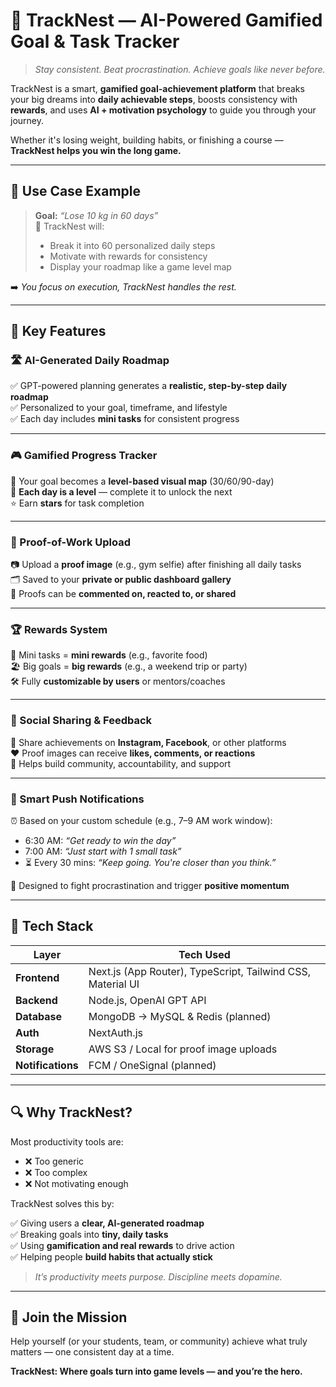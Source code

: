 # 🧠 **TrackNest** — AI-Powered Gamified Goal & Task Tracker

> _Stay consistent. Beat procrastination. Achieve goals like never before._

TrackNest is a smart, **gamified goal-achievement platform** that breaks your big dreams into **daily achievable steps**, boosts consistency with **rewards**, and uses **AI + motivation psychology** to guide you through your journey.

Whether it's losing weight, building habits, or finishing a course — **TrackNest helps you win the long game.**

---

## 🎯 **Use Case Example**

> **Goal:** _“Lose 10 kg in 60 days”_  
> 🔄 TrackNest will:
> - Break it into 60 personalized daily steps  
> - Motivate with rewards for consistency  
> - Display your roadmap like a game level map  

➡️ _You focus on execution, TrackNest handles the rest._

---

## 🌟 **Key Features**

### 🛣️ AI-Generated Daily Roadmap  
✅ GPT-powered planning generates a **realistic, step-by-step daily roadmap**  
✅ Personalized to your goal, timeframe, and lifestyle  
✅ Each day includes **mini tasks** for consistent progress  

---

### 🎮 Gamified Progress Tracker  
🎯 Your goal becomes a **level-based visual map** (30/60/90-day)  
📆 **Each day is a level** — complete it to unlock the next  
⭐ Earn **stars** for task completion  

---

### 📸 Proof-of-Work Upload  
📷 Upload a **proof image** (e.g., gym selfie) after finishing all daily tasks  
🗂️ Saved to your **private or public dashboard gallery**  
💬 Proofs can be **commented on, reacted to, or shared**  

---

### 🏆 Rewards System  
🥗 Mini tasks = **mini rewards** (e.g., favorite food)  
🏖️ Big goals = **big rewards** (e.g., a weekend trip or party)  
🛠️ Fully **customizable by users** or mentors/coaches  

---

### 💬 Social Sharing & Feedback  
📱 Share achievements on **Instagram, Facebook**, or other platforms  
❤️ Proof images can receive **likes, comments, or reactions**  
👥 Helps build community, accountability, and support  

---

### 🔔 Smart Push Notifications  
⏰ Based on your custom schedule (e.g., 7–9 AM work window):  
- 6:30 AM: _“Get ready to win the day”_  
- 7:00 AM: _“Just start with 1 small task”_  
- ⏳ Every 30 mins: _“Keep going. You're closer than you think.”_

🧠 Designed to fight procrastination and trigger **positive momentum**  

---

## 🧰 **Tech Stack**

| Layer         | Tech Used                              |
|--------------|-----------------------------------------|
| **Frontend**  | Next.js (App Router), TypeScript, Tailwind CSS, Material UI |
| **Backend**   | Node.js, OpenAI GPT API                |
| **Database**  | MongoDB → MySQL & Redis (planned)      |
| **Auth**      | NextAuth.js                            |
| **Storage**   | AWS S3 / Local for proof image uploads |
| **Notifications** | FCM / OneSignal (planned)          |

---

## 🔍 **Why TrackNest?**

Most productivity tools are:

- ❌ Too generic  
- ❌ Too complex  
- ❌ Not motivating enough

TrackNest solves this by:

✅ Giving users a **clear, AI-generated roadmap**  
✅ Breaking goals into **tiny, daily tasks**  
✅ Using **gamification and real rewards** to drive action  
✅ Helping people **build habits that actually stick**

> _It’s productivity meets purpose. Discipline meets dopamine._

---

## 🚀 Join the Mission

Help yourself (or your students, team, or community) achieve what truly matters — one consistent day at a time.

**TrackNest: Where goals turn into game levels — and you’re the hero.**